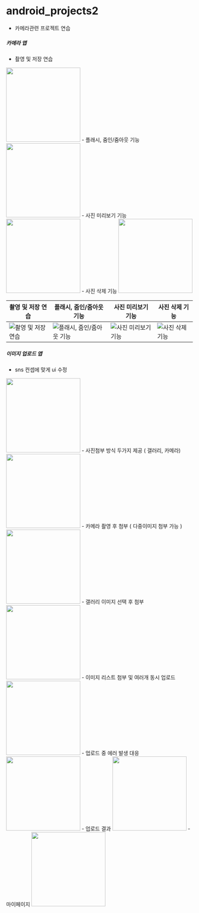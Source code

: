 # android_projects2
- 카메라관련 프로젝트 연습

##### 카메라 앱

- 촬영 및 저장 연습
<img src = "https://user-images.githubusercontent.com/52556870/152673913-7c936bc9-ecfd-4b25-9053-13eb86f49cf0.jpg" width="200">
- 플래시, 줌인/줌아웃 기능
<img src = "https://user-images.githubusercontent.com/52556870/152673918-49aded8b-e44c-4143-9f49-08f16ce52ce3.jpg" width="200">
- 사진 미리보기 기능 
<img src = "https://user-images.githubusercontent.com/52556870/152673909-b4a6d8fa-6f9a-4b40-9466-f175d7900d69.jpg" width="200">
- 사진 삭제 기능
<img src = "https://user-images.githubusercontent.com/52556870/152673916-fa203533-512e-4a51-b586-b6f3abe5044c.jpg" width="200">

| 촬영 및 저장 연습          | 플래시, 줌인/줌아웃 기능|  사진 미리보기 기능               | 사진 삭제 기능
| -------------------------------------- | ------------------------------------------- | -------------------------------------- | ------------------------------------------- |
| ![촬영 및 저장 연습](https://user-images.githubusercontent.com/52556870/152673913-7c936bc9-ecfd-4b25-9053-13eb86f49cf0.jpg) | ![플래시, 줌인/줌아웃 기능](https://user-images.githubusercontent.com/52556870/152673918-49aded8b-e44c-4143-9f49-08f16ce52ce3.jpg) | ![사진 미리보기 기능 ](https://user-images.githubusercontent.com/52556870/152673909-b4a6d8fa-6f9a-4b40-9466-f175d7900d69.jpg) | ![사진 삭제 기능](https://user-images.githubusercontent.com/52556870/152673916-fa203533-512e-4a51-b586-b6f3abe5044c.jpg) |

##### 이미지 업로드 앱

- sns 컨셉에 맞게 ui 수정
<img src = "https://user-images.githubusercontent.com/52556870/152674112-a3dd4f2c-744c-4ae1-8a79-27f1a4af57ca.jpg" width="200">
- 사진첨부 방식 두가지 제공 ( 갤러리, 카메라)
<img src = "https://user-images.githubusercontent.com/52556870/152674095-0ba4c9f7-5937-4915-90e8-379cdc5ecfdb.jpg" width="200">
- 카메라 촬영 후 첨부 ( 다중이미지 첨부 가능 )
<img src = "https://user-images.githubusercontent.com/52556870/152673909-b4a6d8fa-6f9a-4b40-9466-f175d7900d69.jpg" width="200">
- 갤러리 이미지 선택 후 첨부
<img src = "https://user-images.githubusercontent.com/52556870/152674551-f448652f-8be1-4226-831b-2fe0b7d972d7.jpg" width="200">
- 이미지 리스트 첨부 및 여러개 동시 업로드
<img src = "https://user-images.githubusercontent.com/52556870/152674167-c6483cf6-76d3-4f27-84f9-fb393d3706dd.jpg" width="200">
- 업로드 중 에러 발생 대응
<img src = "https://user-images.githubusercontent.com/52556870/152674397-25368287-715d-4297-ba2c-7cdf467cd071.jpg" width="200">
- 업로드 결과
<img src = "https://user-images.githubusercontent.com/52556870/152674171-d19ee29b-a442-4181-8647-9ba18f6d0f7e.jpg" width="200">
- 마이페이지
<img src = "https://user-images.githubusercontent.com/52556870/152674110-cb35ca4b-abb9-481a-bfe3-d307af2166b3.jpg" width="200">


